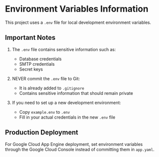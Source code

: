 # Environment Variables Information

This project uses a `.env` file for local development environment variables.

## Important Notes

1. The `.env` file contains sensitive information such as:
   - Database credentials
   - SMTP credentials
   - Secret keys

2. NEVER commit the `.env` file to Git:
   - It is already added to `.gitignore`
   - Contains sensitive information that should remain private

3. If you need to set up a new development environment:
   - Copy `example.env` to `.env`
   - Fill in your actual credentials in the new `.env` file

## Production Deployment

For Google Cloud App Engine deployment, set environment variables through the Google Cloud Console instead of committing them in `app.yaml`.